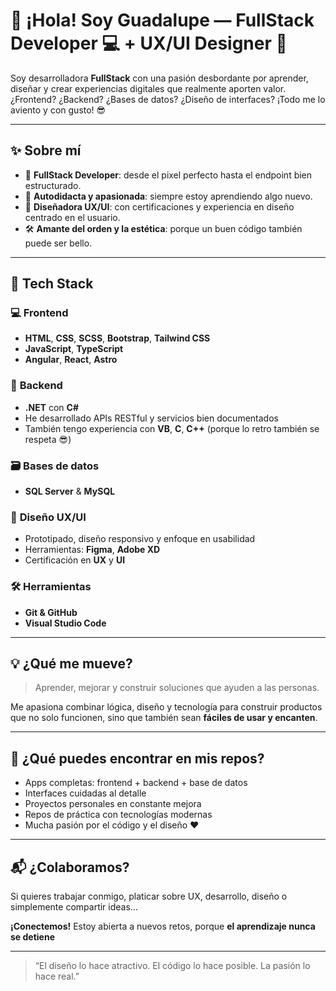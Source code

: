 
<!--
**Villasana4/Villasana4** is a ✨ _special_ ✨ repository because its `README.md` (this file) appears on your GitHub profile.

Here are some ideas to get you started:

- 🔭 I’m currently working on ...
- 🌱 I’m currently learning ...
- 👯 I’m looking to collaborate on ...
- 🤔 I’m looking for help with ...
- 💬 Ask me about ...
- 📫 How to reach me: ...
- 😄 Pronouns: ...
- ⚡ Fun fact: ...
-->
# 👋 ¡Hola! Soy Guadalupe — FullStack Developer 💻 + UX/UI Designer 🎨

Soy desarrolladora **FullStack** con una pasión desbordante por aprender, diseñar y crear experiencias digitales que realmente aporten valor.  
¿Frontend? ¿Backend? ¿Bases de datos? ¿Diseño de interfaces? ¡Todo me lo aviento y con gusto! 😎

---

## ✨ Sobre mí

- 🚀 **FullStack Developer**: desde el pixel perfecto hasta el endpoint bien estructurado.
- 🧠 **Autodidacta y apasionada**: siempre estoy aprendiendo algo nuevo.
- 🎨 **Diseñadora UX/UI**: con certificaciones y experiencia en diseño centrado en el usuario.
- 🛠️ **Amante del orden y la estética**: porque un buen código también puede ser bello.

---

## 🧰 Tech Stack

### 💻 **Frontend**
- **HTML**, **CSS**, **SCSS**, **Bootstrap**, **Tailwind CSS**
- **JavaScript**, **TypeScript**
- **Angular**, **React**, **Astro**

### 🧠 **Backend**
- **.NET** con **C#**
- He desarrollado APIs RESTful y servicios bien documentados
- También tengo experiencia con **VB**, **C**, **C++** (porque lo retro también se respeta 😎)

### 🗃️ **Bases de datos**
- **SQL Server** & **MySQL**

### 🎨 **Diseño UX/UI**
- Prototipado, diseño responsivo y enfoque en usabilidad
- Herramientas: **Figma**, **Adobe XD**
- Certificación en **UX** y **UI**

### 🛠️ **Herramientas**
- **Git & GitHub** 
- **Visual Studio Code**

---

## 💡 ¿Qué me mueve?

> Aprender, mejorar y construir soluciones que ayuden a las personas.

Me apasiona combinar lógica, diseño y tecnología para construir productos que no solo funcionen, sino que también sean **fáciles de usar y encanten**.

---

## 📂 ¿Qué puedes encontrar en mis repos?

- Apps completas: frontend + backend + base de datos
- Interfaces cuidadas al detalle
- Proyectos personales en constante mejora
- Repos de práctica con tecnologías modernas
- Mucha pasión por el código y el diseño ❤️

---

## 📬 ¿Colaboramos?

Si quieres trabajar conmigo, platicar sobre UX, desarrollo, diseño o simplemente compartir ideas…

**¡Conectemos!** Estoy abierta a nuevos retos, porque **el aprendizaje nunca se detiene** 

---

> “El diseño lo hace atractivo. El código lo hace posible. La pasión lo hace real.”


